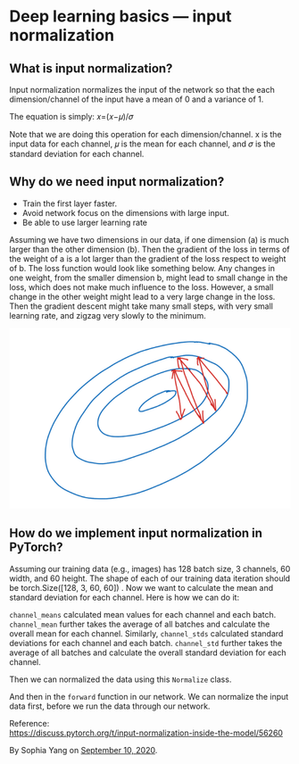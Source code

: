 # Deep learning basics — input normalization

## What is input normalization?
Input normalization normalizes the input of the network so that the each dimension/channel of the input have a mean of 0 and a variance of 1.

The equation is simply: 𝑥=(𝑥−𝜇)/𝜎

Note that we are doing this operation for each dimension/channel. x is the input data for each channel, 𝜇 is the mean for each channel, and 𝜎 is the standard deviation for each channel.

## Why do we need input normalization?
- Train the first layer faster.
- Avoid network focus on the dimensions with large input.
- Be able to use larger learning rate

Assuming we have two dimensions in our data, if one dimension (a) is much larger than the other dimension (b). Then the gradient of the loss in terms of the weight of a is a lot larger than the gradient of the loss respect to weight of b. The loss function would look like something below. Any changes in one weight, from the smaller dimension b, might lead to small change in the loss, which does not make much influence to the loss. However, a small change in the other weight might lead to a very large change in the loss. Then the gradient descent might take many small steps, with very small learning rate, and zigzag very slowly to the minimum.

![](input_normalization.png)

## How do we implement input normalization in PyTorch?
Assuming our training data (e.g., images) has 128 batch size, 3 channels, 60 width, and 60 height. The shape of each of our training data iteration should be torch.Size([128, 3, 60, 60]) . Now we want to calculate the mean and standard deviation for each channel. Here is how we can do it:
<script src="https://gist.github.com/sophiamyang/e0efa8d14e9f57b727d86719a2ec97ed.js"></script>

`channel_means` calculated mean values for each channel and each batch. `channel_mean` further takes the average of all batches and calculate the overall mean for each channel. Similarly, `channel_stds` calculated standard deviations for each channel and each batch. `channel_std` further takes the average of all batches and calculate the overall standard deviation for each channel.

Then we can normalized the data using this `Normalize` class.

<script src="https://gist.github.com/sophiamyang/cccd9c8ba97fcf3d59a76dd63fe6f895.js"></script>

And then in the `forward` function in our network. We can normalize the input data first, before we run the data through our network.

<script src="https://gist.github.com/sophiamyang/7d51a6d97533f644979e523b80ca5da6.js"></script>

Reference:  
https://discuss.pytorch.org/t/input-normalization-inside-the-model/56260

By Sophia Yang on [September 10, 2020](https://medium.com/analytics-vidhya/deep-learning-basics-input-normalization-670735d3a832).